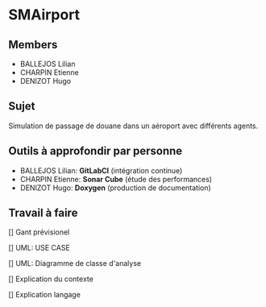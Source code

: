 # SMAirport

## Members

- BALLEJOS Lilian
- CHARPIN Etienne
- DENIZOT Hugo

## Sujet

Simulation de passage de douane dans un aéroport avec différents agents.

## Outils à approfondir par personne

- BALLEJOS Lilian: **GitLabCI** (intégration continue)
- CHARPIN Etienne: **Sonar Cube** (étude des performances)
- DENIZOT Hugo: **Doxygen** (production de documentation)

## Travail à faire

[] Gant prévisionel

[] UML: USE CASE

[] UML: Diagramme de classe d'analyse

[] Explication du contexte

[] Explication langage






